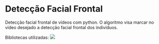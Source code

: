 # Detecção Facial Frontal

Detecção facial frontal de vídeos com python. O algoritmo visa marcar no vídeo desejado a detecção facial frontal dos indivíduos.

Bibliotecas utilizadas:
![](https://i.imgur.com/zv4EUDi.png)
